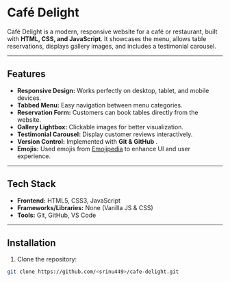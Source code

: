 # Café Delight

Café Delight is a modern, responsive website for a café or restaurant, built with **HTML, CSS, and JavaScript**. It showcases the menu, allows table reservations, displays gallery images, and includes a testimonial carousel.  

---

## Features

- **Responsive Design:** Works perfectly on desktop, tablet, and mobile devices.  
- **Tabbed Menu:** Easy navigation between menu categories.  
- **Reservation Form:** Customers can book tables directly from the website.  
- **Gallery Lightbox:** Clickable images for better visualization.  
- **Testimonial Carousel:** Display customer reviews interactively.  
- **Version Control:** Implemented with **Git & GitHub** .  
- **Emojis:** Used emojis from [Emojipedia](https://emojipedia.org/) to enhance UI and user experience.

---

## Tech Stack

- **Frontend:** HTML5, CSS3, JavaScript  
- **Frameworks/Libraries:** None (Vanilla JS & CSS)  
- **Tools:** Git, GitHub, VS Code  

---

## Installation

1. Clone the repository:
```bash
git clone https://github.com/<srinu449>/cafe-delight.git
